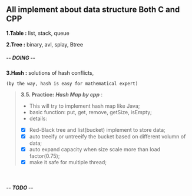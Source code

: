 ## All implement about data structure Both C and CPP

**1.Table :** list, stack, queue

**2.Tree :** binary, avl, splay, Btree

##### -- DOING --

**3.Hash :** solutions of hash conflicts,

    (by the way, hash is easy for mathematical expert)

> **3.5. Practice:**  ***Hash Map by cpp*** :
>
> - This will try to implement hash map like Java;
> - basic function: put, get, remove, getSize, isEmpty;
> - details:
>
> - [X] Red-Black tree and list(bucket) implement to store data;
> - [X] auto treeify or untreeify the bucket based on different volumn of data;
> - [X] auto expand capacity when size scale more than load factor(0.75);
> - [X] make it safe for multiple thread;

    

##### -- TODO --
